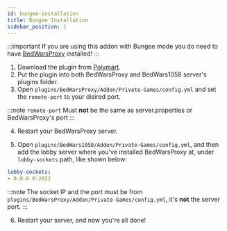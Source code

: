 ```yaml
---
id: bungee-installation
title: Bungee Installation
sidebar_position: 1
---
```


:::important
 If you are using this addon with Bungee mode you do need to have [BedWarsProxy](https://polymart.org/r/2167) installed!
:::

1. Download the plugin from [Polymart](https://polymart.org/r/1620).
2. Put the plugin into both BedWarsProxy and BedWars1058 server's plugins folder.
3. Open `plugins/BedWarsProxy/Addon/Private-Games/config.yml` and set the `remote-port` to your disired port.

:::note
`remote-port` Must **not** be the same as server.properties or BedWarsProxy's port
:::

4. Restart your BedWarsProxy server.

5. Open `plugins/BedWars1058/Addon/Private-Games/config.yml`, and then add the lobby server where you've installed BedWarsProxy at, under `lobby-sockets` path, like shown below:

```yml
lobby-sockets:
- 0.0.0.0:2022
```
:::note
The socket IP and the port must be from `plugins/BedWarsProxy/Addon/Private-Games/config.yml`, it's **not** the server port.
:::

6. Restart your server, and now you're all done!